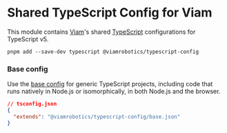 # Shared TypeScript Config for Viam

This module contains [Viam][]'s shared [TypeScript][] configurations for TypeScript v5.

```shell
pnpm add --save-dev typescript @viamrobotics/typescript-config
```

[viam]: https://www.viam.com/
[typescript]: https://www.typescriptlang.org/

### Base config

Use the [base config](./tsconfig.base.json) for generic TypeScript projects, including code that runs natively in Node.js or isomorphically, in both Node.js and the browser.

```json
// tsconfig.json
{
  "extends": "@viamrobotics/typescript-config/base.json"
}
```
